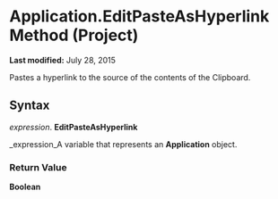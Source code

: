 
# Application.EditPasteAsHyperlink Method (Project)

 **Last modified:** July 28, 2015

Pastes a hyperlink to the source of the contents of the Clipboard.

## Syntax

 _expression_. **EditPasteAsHyperlink**

 _expression_A variable that represents an  **Application** object.


### Return Value

 **Boolean**

